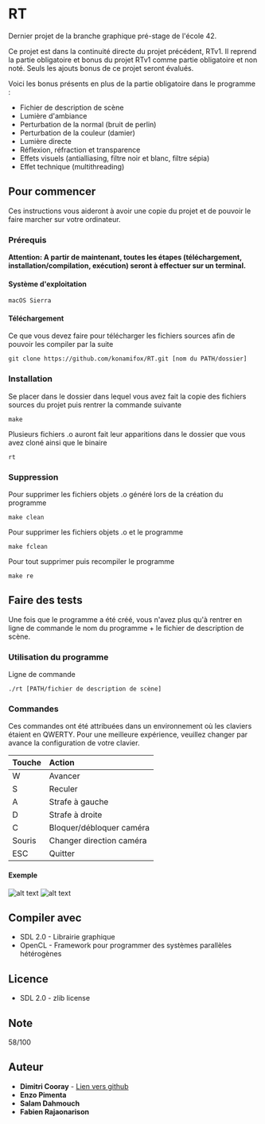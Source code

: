 # RT

Dernier projet de la branche graphique pré-stage de l'école 42.

Ce projet est dans la continuité directe du projet précédent, RTv1. Il reprend la partie obligatoire et bonus du projet RTv1 
comme partie obligatoire et non noté. Seuls les ajouts bonus de ce projet seront évalués.

Voici les bonus présents en plus de la partie obligatoire dans le programme :
* Fichier de description de scène
* Lumière d'ambiance
* Perturbation de la normal (bruit de perlin)
* Perturbation de la couleur (damier)
* Lumière directe
* Réflexion, réfraction et transparence
* Effets visuels (antialliasing, filtre noir et blanc, filtre sépia)
* Effet technique (multithreading)

## Pour commencer

Ces instructions vous aideront à avoir une copie du projet et de pouvoir le faire marcher sur votre ordinateur.

### Prérequis

**Attention: A partir de maintenant, toutes les étapes (téléchargement, installation/compilation, exécution) seront à effectuer sur un terminal.**

#### Système d'exploitation

```
macOS Sierra
```

#### Téléchargement

Ce que vous devez faire pour télécharger les fichiers sources afin de pouvoir les compiler par la suite

```
git clone https://github.com/konamifox/RT.git [nom du PATH/dossier]
```

### Installation

Se placer dans le dossier dans lequel vous avez fait la copie des fichiers sources du projet puis rentrer la commande suivante

```
make
```

Plusieurs fichiers .o auront fait leur apparitions dans le dossier que vous avez cloné ainsi que le binaire

```
rt
```
### Suppression

Pour supprimer les fichiers objets .o généré lors de la création du programme

```
make clean
```

Pour supprimer les fichiers objets .o et le programme

```
make fclean
```

Pour tout supprimer puis recompiler le programme

```
make re
```

## Faire des tests

Une fois que le programme a été créé, vous n'avez plus qu'à rentrer en ligne de commande le nom du programme + le fichier 
de description de scène.

### Utilisation du programme

Ligne de commande

```
./rt [PATH/fichier de description de scène]
```

### Commandes

Ces commandes ont été attribuées dans un environnement où les claviers étaient en QWERTY. Pour une meilleure expérience, 
veuillez changer par avance la configuration de votre clavier.

| Touche |          Action          |
| ------ |:------------------------ |
| W      | Avancer                  |
| S      | Reculer                  |
| A      | Strafe à gauche          |
| D      | Strafe à droite          |
| C      | Bloquer/débloquer caméra |
| Souris | Changer direction caméra |
| ESC    | Quitter                  |

#### Exemple
![alt text](https://raw.githubusercontent.com/konamifox/RT/master/photo/rt_1.jpeg)
![alt text](https://raw.githubusercontent.com/konamifox/RT/master/photo/rt_2.jpeg)

## Compiler avec
* SDL 2.0 - Librairie graphique
* OpenCL - Framework pour programmer des systèmes parallèles hétérogènes 

## Licence
* SDL 2.0 - zlib license

## Note
58/100

## Auteur

* **Dimitri Cooray** - [Lien vers github](https://github.com/konamifox)
* **Enzo Pimenta**
* **Salam Dahmouch**
* **Fabien Rajaonarison**
